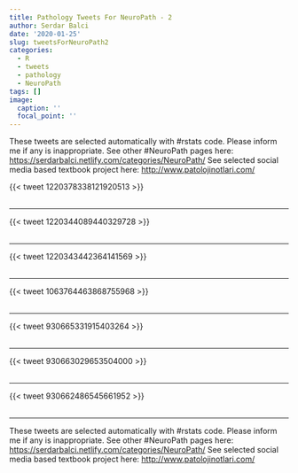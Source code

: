 ```yaml
---
title: Pathology Tweets For NeuroPath - 2
author: Serdar Balci
date: '2020-01-25'
slug: tweetsForNeuroPath2
categories:
  - R
  - tweets
  - pathology
  - NeuroPath
tags: []
image:
  caption: ''
  focal_point: ''
---
```



These tweets are selected automatically with #rstats code. Please inform me if any is inappropriate.
See other #NeuroPath pages here: https://serdarbalci.netlify.com/categories/NeuroPath/ 
See selected social media based textbook project here: http://www.patolojinotlari.com/

{{< tweet 1220378338121920513 >}}
<br>
<br>
<hr>
{{< tweet 1220344089440329728 >}}
<br>
<br>
<hr>
{{< tweet 1220343442364141569 >}}
<br>
<br>
<hr>
{{< tweet 1063764463868755968 >}}
<br>
<br>
<hr>
{{< tweet 930665331915403264 >}}
<br>
<br>
<hr>
{{< tweet 930663029653504000 >}}
<br>
<br>
<hr>
{{< tweet 930662486545661952 >}}
<br>
<br>
<hr>


These tweets are selected automatically with #rstats code. Please inform me if any is inappropriate.
See other #NeuroPath pages here: https://serdarbalci.netlify.com/categories/NeuroPath/ 
See selected social media based textbook project here: http://www.patolojinotlari.com/
